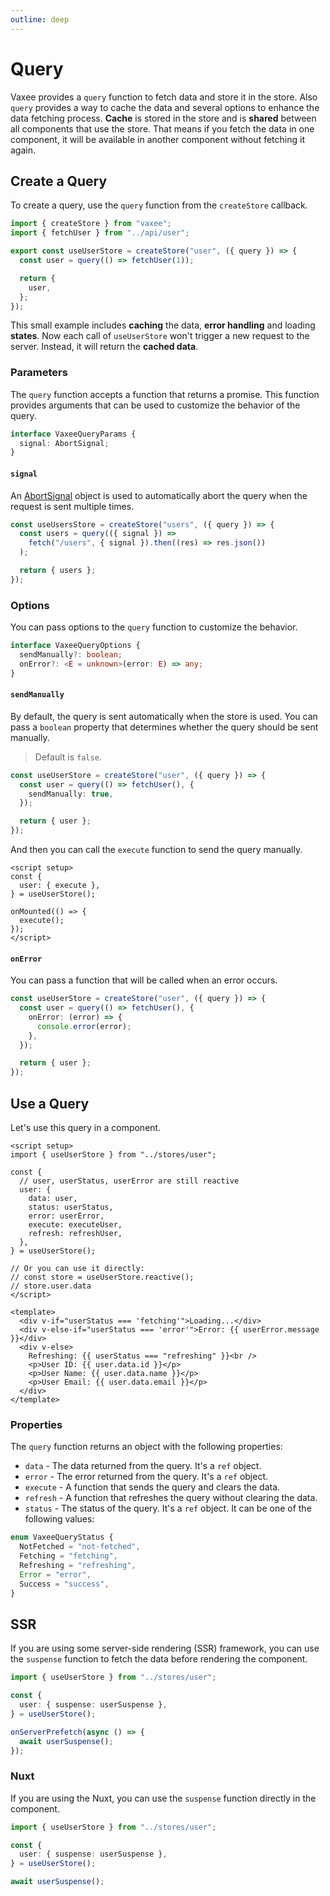 ```yaml
---
outline: deep
---
```


# Query

Vaxee provides a `query` function to fetch data and store it in the store. Also `query` provides a way to cache the data and several options to enhance the data fetching process. **Cache** is stored in the store and is **shared** between all components that use the store. That means if you fetch the data in one component, it will be available in another component without fetching it again.

## Create a Query

To create a query, use the `query` function from the `createStore` callback.

```ts
import { createStore } from "vaxee";
import { fetchUser } from "../api/user";

export const useUserStore = createStore("user", ({ query }) => {
  const user = query(() => fetchUser(1));

  return {
    user,
  };
});
```

This small example includes **caching** the data, **error handling** and loading **states**. Now each call of `useUserStore` won't trigger a new request to the server. Instead, it will return the **cached data**.

### Parameters

The `query` function accepts a function that returns a promise. This function provides arguments that can be used to customize the behavior of the query.

```ts
interface VaxeeQueryParams {
  signal: AbortSignal;
}
```

#### `signal`

An [AbortSignal](https://developer.mozilla.org/en-US/docs/Web/API/AbortSignal) object is used to automatically abort the query when the request is sent multiple times.

```ts
const useUsersStore = createStore("users", ({ query }) => {
  const users = query(({ signal }) =>
    fetch("/users", { signal }).then((res) => res.json())
  );

  return { users };
});
```

### Options

You can pass options to the `query` function to customize the behavior.

```ts
interface VaxeeQueryOptions {
  sendManually?: boolean;
  onError?: <E = unknown>(error: E) => any;
}
```

#### `sendManually`

By default, the query is sent automatically when the store is used. You can pass a `boolean` property that determines whether the query should be sent manually.

> Default is `false`.

```ts
const useUserStore = createStore("user", ({ query }) => {
  const user = query(() => fetchUser(), {
    sendManually: true,
  });

  return { user };
});
```

And then you can call the `execute` function to send the query manually.

```vue
<script setup>
const {
  user: { execute },
} = useUserStore();

onMounted(() => {
  execute();
});
</script>
```

#### `onError`

You can pass a function that will be called when an error occurs.

```ts
const useUserStore = createStore("user", ({ query }) => {
  const user = query(() => fetchUser(), {
    onError: (error) => {
      console.error(error);
    },
  });

  return { user };
});
```

## Use a Query

Let's use this query in a component.

```vue
<script setup>
import { useUserStore } from "../stores/user";

const {
  // user, userStatus, userError are still reactive
  user: {
    data: user,
    status: userStatus,
    error: userError,
    execute: executeUser,
    refresh: refreshUser,
  },
} = useUserStore();

// Or you can use it directly:
// const store = useUserStore.reactive();
// store.user.data
</script>

<template>
  <div v-if="userStatus === 'fetching'">Loading...</div>
  <div v-else-if="userStatus === 'error'">Error: {{ userError.message }}</div>
  <div v-else>
    Refreshing: {{ userStatus === "refreshing" }}<br />
    <p>User ID: {{ user.data.id }}</p>
    <p>User Name: {{ user.data.name }}</p>
    <p>User Email: {{ user.data.email }}</p>
  </div>
</template>
```

### Properties

The `query` function returns an object with the following properties:

- `data` - The data returned from the query. It's a `ref` object.
- `error` - The error returned from the query. It's a `ref` object.
- `execute` - A function that sends the query and clears the data.
- `refresh` - A function that refreshes the query without clearing the data.
- `status` - The status of the query. It's a `ref` object. It can be one of the following values:

```ts
enum VaxeeQueryStatus {
  NotFetched = "not-fetched",
  Fetching = "fetching",
  Refreshing = "refreshing",
  Error = "error",
  Success = "success",
}
```

## SSR

If you are using some server-side rendering (SSR) framework, you can use the `suspense` function to fetch the data before rendering the component.

```ts
import { useUserStore } from "../stores/user";

const {
  user: { suspense: userSuspense },
} = useUserStore();

onServerPrefetch(async () => {
  await userSuspense();
});
```

### Nuxt

If you are using the Nuxt, you can use the `suspense` function directly in the component.

```ts
import { useUserStore } from "../stores/user";

const {
  user: { suspense: userSuspense },
} = useUserStore();

await userSuspense();
```
